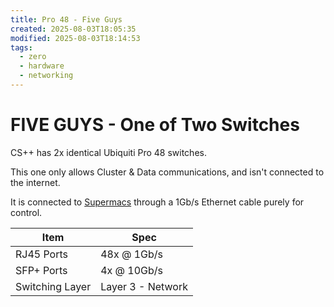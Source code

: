 ```yaml
---
title: Pro 48 - Five Guys
created: 2025-08-03T18:05:35
modified: 2025-08-03T18:14:53
tags:
  - zero
  - hardware
  - networking
---
```


# **FIVE GUYS** - One of Two Switches

CS++ has 2x identical Ubiquiti Pro 48 switches.

This one only allows Cluster & Data communications, and isn't connected to the internet.

It is connected to [Supermacs](./supermacs.md) through a 1Gb/s Ethernet cable purely for control.

| **Item**        | **Spec**          |
| --------------- | ----------------- |
| RJ45 Ports      | 48x @ 1Gb/s       |
| SFP+ Ports      | 4x @ 10Gb/s       |
| Switching Layer | Layer 3 - Network |
